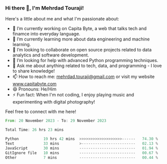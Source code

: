 ### Hi there 👋, I'm Mehrdad Touraji!


Here's a little about me and what I'm passionate about:

- 🔭 I’m currently working on Capita Byte, a web that talks tech and finamce into everyday language.
- 🌱 I’m currently learning more about data engineering and machine learning.
- 👯 I’m looking to collaborate on open source projects related to data analytics and software development.
- 🤔 I’m looking for help with advanced Python programming techniques.
- 💬 Ask me about anything related to tech, data, and programming - I love to share knowledge!
- 📫 How to reach me: mehrdad.touraji@gmail.com or visit my website www.capitabyte.com
- 😄 Pronouns: He/Him
- ⚡ Fun fact: When I'm not coding, I enjoy playing music and experimenting with digital photography!

Feel free to connect with me here!


<!--START_SECTION:waka-->

```rust
From: 20 November 2023 - To: 29 November 2023

Total Time: 26 hrs 23 mins

Python           19 hrs 42 mins  >>>>>>>>>>>>>>>>>>>------   74.30 %
Text             33 mins         >------------------------   02.13 %
JavaScript       30 mins         -------------------------   01.94 %
GitIgnore file   10 mins         -------------------------   00.67 %
Other            7 mins          -------------------------   00.44 %
```

<!--END_SECTION:waka-->
